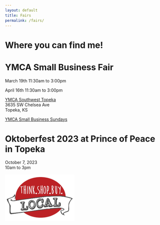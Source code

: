 ```yaml
---
layout: default
title: Fairs
permalink: /fairs/
---
```


# Where you can find me!

# YMCA Small Business Fair 

March 19th 11:30am to 3:00pm 

April 16th 11:30am to 3:00pm  

<a href= "https://www.google.com/maps/place/3635+SW+Chelsea+Dr,+Topeka,+KS+66614/@39.0007495,-95.7510472,17z/data=!3m1!4b1!4m6!3m5!1s0x87bee2b84e259585:0x72b837e67551527!8m2!3d39.0007454!4d-95.7488585!16s%2Fg%2F11bw3y3fkw/" target="_blank" rel="noopener" title="">YMCA Southwest Topeka</a>   
3635 SW Chelsea Ave  
Topeka, KS

<a href= "https://www.ymcatopeka.org/ymca-programs/family-and-community/small-business-sundays/" target="_blank" rel="noopener no refferrer">YMCA Small Business Sundays</a>



# Oktoberfest 2023 at  Prince of Peace in Topeka  
October 7, 2023  
10am to 3pm

<img src="/images/BuyLocal-Small.jpg" width="230"/>